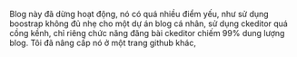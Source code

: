Blog này đã dừng hoạt động, nó có quá nhiều điểm yếu, như sử dụng boostrap không đủ nhẹ cho một dự án blog cá nhân, sử dụng ckeditor quá cồng kềnh, chỉ riêng chức năng đăng bài ckeditor chiếm 99% dung lượng blog. Tôi đã nâng cấp nó ở một trang github khác, 
